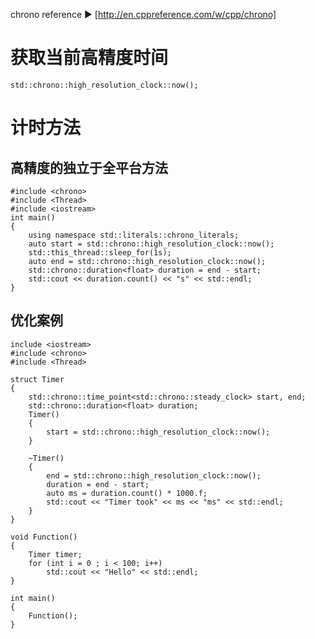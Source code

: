 chrono reference ► [http://en.cppreference.com/w/cpp/chrono]



# 获取当前高精度时间

`std::chrono::high_resolution_clock::now();`

# 计时方法

## 高精度的独立于全平台方法

```
#include <chrono>
#include <Thread>
#include <iostream>
int main()
{
	using namespace std::literals::chrono_literals;
	auto start = std::chrono::high_resolution_clock::now();
	std::this_thread::sleep_for(1s);
	auto end = std::chrono::high_resolution_clock::now();
	std::chrono::duration<float> duration = end - start;
	std::cout << duration.count() << "s" << std::endl;
}
```

## 优化案例

```
include <iostream>
#include <chrono>
#include <Thread>

struct Timer
{
	std::chrono::time_point<std::chrono::steady_clock> start, end;
	std::chrono::duration<float> duration;
	Timer()
	{
		start = std::chrono::high_resolution_clock::now();
	}
	
	~Timer()
	{
		end = std::chrono::high_resolution_clock::now();
		duration = end - start;
		auto ms = duration.count() * 1000.f;
		std::cout << "Timer took" << ms << "ms" << std::endl;
	}
}

void Function()
{
	Timer timer;
	for (int i = 0 ; i < 100; i++)
		std::cout << "Hello" << std::endl;
}

int main()
{
	Function();
}
```

